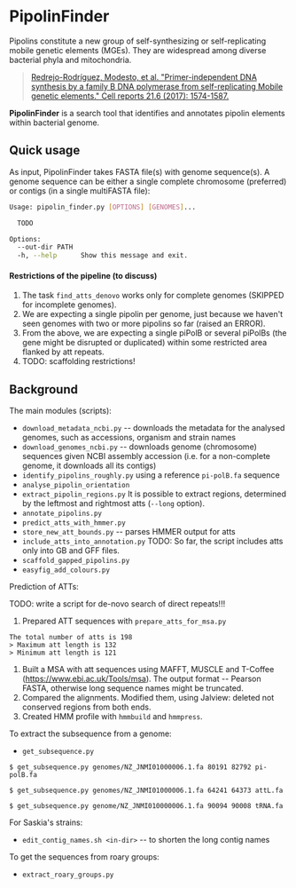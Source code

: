 # PipolinFinder

Pipolins constitute a new group of self-synthesizing or self-replicating 
mobile genetic elements (MGEs). They are widespread among diverse bacterial 
phyla and mitochondria.

> [Redrejo-Rodríguez, Modesto, et al. "Primer-independent DNA synthesis 
>by a family B DNA polymerase from self-replicating Mobile genetic elements." 
>Cell reports 21.6 (2017): 1574-1587.](https://doi.org/10.1016/j.celrep.2017.10.039)

 **PipolinFinder** is a search tool that identifies and annotates pipolin 
 elements within bacterial genome.

## Quick usage

As input, PipolinFinder takes FASTA file(s) with genome sequence(s). 
A genome sequence can be either a single complete chromosome (preferred) 
or contigs (in a single multiFASTA file):

```bash
Usage: pipolin_finder.py [OPTIONS] [GENOMES]...

  TODO

Options:
  --out-dir PATH
  -h, --help      Show this message and exit.
```
#### Restrictions of the pipeline (to discuss)

 1. The task `find_atts_denovo` works only for complete genomes (SKIPPED for 
 incomplete genomes).
 1. We are expecting a single pipolin per genome, just because we haven't 
 seen genomes with two or more pipolins so far (raised an ERROR).
 1. From the above, we are expecting a single piPolB or several piPolBs 
 (the gene might be disrupted or duplicated) within some restricted area
 flanked by att repeats.
 1. TODO: scaffolding restrictions!

## Background

The main modules (scripts):
 * `download_metadata_ncbi.py` -- downloads the metadata for the analysed 
 genomes, such as accessions, organism and strain names
 * `download_genomes_ncbi.py` -- downloads genome (chromosome) sequences 
 given NCBI assembly accession (i.e. for a non-complete genome, it 
 downloads all its contigs)
 * `identify_pipolins_roughly.py` using a reference `pi-polB.fa` sequence
 * `analyse_pipolin_orientation`
 * `extract_pipolin_regions.py` It is possible to extract regions, 
 determined by the leftmost and rightmost atts (`--long` option).
 * `annotate_pipolins.py`
 * `predict_atts_with_hmmer.py`
 * `store_new_att_bounds.py` -- parses HMMER output for atts
 * `include_atts_into_annotation.py` 
 TODO: So far, the script includes atts only into GB and GFF files.
 * `scaffold_gapped_pipolins.py`
 * `easyfig_add_colours.py`
 
Prediction of ATTs:

TODO: write a script for de-novo search of direct repeats!!!

 1. Prepared ATT sequences with `prepare_atts_for_msa.py`
 ```
The total number of atts is 198
> Maximum att length is 132
> Minimum att length is 121
```
 1. Built a MSA with att sequences using MAFFT, MUSCLE
 and T-Coffee (https://www.ebi.ac.uk/Tools/msa). 
 The output format -- Pearson FASTA, otherwise long
 sequence names might be truncated.
 1. Compared the alignments. Modified them, using 
 Jalview: deleted not conserved regions from both ends.
 1. Created HMM profile with `hmmbuild` and `hmmpress`.


To extract the subsequence from a genome:
 * `get_subsequence.py`
 
 `$ get_subsequence.py genomes/NZ_JNMI01000006.1.fa 80191 82792 pi-polB.fa`
 
 `$ get_subsequence.py genomes/NZ_JNMI01000006.1.fa 64241 64373 attL.fa`

 `$ get_subsequence.py genome/NZ_JNMI010000006.1.fa 90094 90008 tRNA.fa`

 For Saskia's strains: 
 * `edit_contig_names.sh <in-dir>` -- to shorten the long contig names

To get the sequences from roary groups:
 * `extract_roary_groups.py`
